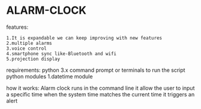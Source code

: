 # ALARM-CLOCK
features:

	1.It is expandable we can keep improving with new features
	2.multiple alarms
	3.voice control
	4.smartphone sync like-Bluetooth and wifi
	5.projection display

requirements:
python 3.x
command prompt or terminals to run the script
python modules
	1.datetime module
 
how it works:
Alarm clock runs in the command line it allow the user to input a specific time when the system time matches the current time it triggers an alert
	
	
